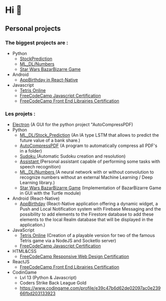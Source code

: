 # Hi 👋

## Personal projects

### The biggest projects are :
- Python
  - <a href="https://github.com/Pierrad/IA_Python/tree/master/Stock_Prediction">StockPrediction</a> 
  - <a href="https://github.com/Pierrad/IA_Python/tree/master/Numbers">ML_DL/Numbers</a>
  - <a href="https://github.com/Pierrad/Programmation/tree/master/Python/BazarBizarre"> Star Wars BazarBizarre Game</a> 
- Android
  - <a href="https://github.com/Pierrad/AppBirthday">AppBirthday in React-Native</a>
- Javascript
  - <a href = "https://github.com/Pierrad/Tetris_NodeJS"> Tetris Online</a>
  - <a href="https://github.com/Pierrad/FreeCodeCamp_JavaScript"> FreeCodeCamp Javascript Certification </a><br>
  - <a href="https://github.com/Pierrad/FreeCodeCamp_ReactJS"> FreeCodeCamp Front End Librairies Certification </a><br>
### Les projets :
- <a href="https://github.com/Pierrad/Programmation/tree/master/Electron">Electron</a> (A GUI for the python project "AutoCompressPDF)
- <a>Python </a>
  - <a href="https://github.com/Pierrad/IA_Python/tree/master/Stock_Prediction">ML_DL/Stock_Prediction</a> (An IA type LSTM that allows to predict the future value of a bank share.)
  - <a href="https://github.com/Pierrad/AutoCompressPDF_Python"> AutoCompressPDF</a> (A program to automatically compress all PDF's in a folder)
  - <a href= "https://github.com/Pierrad/Sudoku_Python"> Sudoku </a> (Automatic Sudoku creation and resolution)
  - <a href = "https://github.com/Pierrad/Assistant_Python"> Assistant </a> (Personal assistant capable of performing some tasks with speech recognition)
  - <a href = "https://github.com/Pierrad/IA_Python/tree/master/Numbers"> ML_DL/Numbers </a>(A neural network with or without convolution to recognize numbers without an external Machine Learning / Deep Learning library.)
  - <a href="https://github.com/Pierrad/Programmation/tree/master/Python/BazarBizarre"> Star Wars BazarBizarre Game</a> (Implementation of BazarBizarre Game in GUI with the Turtle module)
- <a> Android </a> (React-Native)
  - <a href ="https://github.com/Pierrad/AppBirthday">AppBirthday</a> (React-Native application offering a dynamic widget, a Push and Local Notification system with Firebase Messaging and the possibility to add elements to the Firestore database to add these elements to the local Realm database that will be displayed in the application.)
- JavaScript 
  - <a href = "https://github.com/Pierrad/Programmation/tree/master/Javascript/Tetris"> Tetris Online</a> (Creation of a playable version for two of the famous Tetris game via a NodeJS and SocketIo server) 
  - <a href="https://github.com/Pierrad/FreeCodeCamp_JavaScript"> FreeCodeCamp Javascript Certification </a>
- HTML&CSS 
  - <a href="https://github.com/Pierrad/FreeCodeCamp_HTML_CSS"> FreeCodeCamp Responsive Web Design Certification </a>
- ReactJS 
  - <a href="https://github.com/Pierrad/FreeCodeCamp_ReactJS"> FreeCodeCamp Front End Librairies Certification </a><br>
- CodinGame
  - Lvl 13 (Python & Javascript) 
  - Coders Strike Back League Gold
  - https://www.codingame.com/profile/e39c47b6d62de02097ac0e23966fbd203133923
